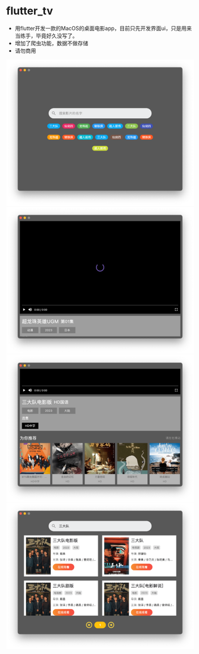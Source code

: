 # flutter_tv

- 用flutter开发一款的MacOS的桌面电影app，目前只先开发界面ui，只是用来当练手，毕竟好久没写了。
- 增加了爬虫功能，数据不做存储
- 请勿商用

![](https://github.com/tiandi0228/flutter_tv/blob/dev/doc/home.png)
![](https://github.com/tiandi0228/flutter_tv/blob/dev/doc/demo1.png)
![](https://github.com/tiandi0228/flutter_tv/blob/dev/doc/demo2.png)
![](https://github.com/tiandi0228/flutter_tv/blob/dev/doc/demo3.png)